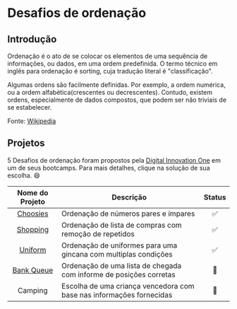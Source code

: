 # Desafios de ordenação

## Introdução

Ordenação é o ato de se colocar os elementos de uma sequência de informações, ou dados, em uma ordem predefinida.
O termo técnico em inglês para ordenação é sorting, cuja tradução literal é "classificação".

Algumas ordens são facilmente definidas. Por exemplo, a ordem numérica, ou a ordem alfabética(crescentes ou decrescentes). 
Contudo, existem ordens, especialmente de dados compostos, que podem ser não triviais de se estabelecer.

Fonte: [Wikipedia](https://pt.wikipedia.org/wiki/Ordena%C3%A7%C3%A3o_(computa%C3%A7%C3%A3o))

## Projetos

5 Desafios de ordenação foram propostos pela [Digital Innovation One](https://web.digitalinnovation.one/) em um de seus bootcamps. 
Para mais detalhes, clique na solução de sua escolha. 😄

| Nome do Projeto | Descrição | Status |
| :---: | --- | :---: |
| [Choosies](choosies) | Ordenação de números pares e ímpares | ✅ |
| [Shopping](shopping) | Ordenação de lista de compras com remoção de repetidos | ✅ |
| [Uniform](uniform) | Ordenação de uniformes para uma gincana com multiplas condições | ✅ |
| [Bank Queue](caixa) | Ordenação de uma lista de chegada com informe de posições corretas | 🔧 |
| Camping | Escolha de uma criança vencedora com base nas informações fornecidas | 🔧 |

